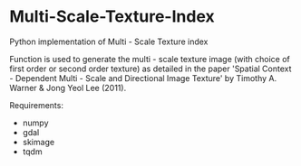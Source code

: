 # Multi-Scale-Texture-Index
Python implementation of Multi - Scale Texture index

Function is used to generate the multi - scale texture image (with choice of first order or second order texture) as detailed in the 
paper 'Spatial Context - Dependent Multi - Scale and Directional Image Texture' by Timothy A. Warner  & Jong Yeol Lee (2011).

Requirements:
- numpy
- gdal
- skimage
- tqdm
